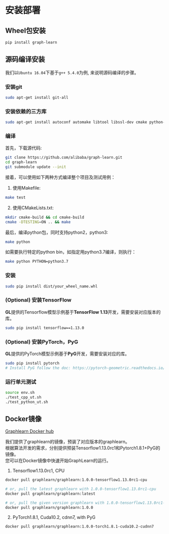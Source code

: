 # 安装部署

## Wheel包安装

```bash
pip install graph-learn
```

## 源码编译安装

我们以```Ubuntu 16.04```下基于```g++ 5.4.0```为例, 来说明源码编译的步骤。


### 安装git

```bash
sudo apt-get install git-all
```

### 安装依赖的三方库

```bash
sudo apt-get install autoconf automake libtool libssl-dev cmake python-numpy python-setuptools python-pip
```

### 编译

首先，下载源代码:
```bash
git clone https://github.com/alibaba/graph-learn.git
cd graph-learn
git submodule update --init
```
接着，可以使用如下两种方式编译整个项目及测试用例：
1. 使用Makefile:
```bash
make test
```
2. 使用CMakeLists.txt:
```bash
mkdir cmake-build && cd cmake-build
cmake -DTESTING=ON .. && make
```
最后，编译python包，同时支持python2，python3:
```bash
make python
```
如需要执行特定的python bin，如指定用python3.7编译，则执行：
```bash
make python PYTHON=python3.7
```

### 安装

```bash
sudo pip install dist/your_wheel_name.whl
```

### (Optional) 安装TensorFlow
**GL**提供的Tensorflow模型示例基于**TensorFlow 1.13**开发，需要安装对应版本的库。
```bash
sudo pip install tensorflow==1.13.0
```

### (Optional) 安装PyTorch，PyG
**GL**提供的PyTorch模型示例基于**PyG**开发，需要安装对应的库。

```bash
sudo pip install pytorch
# Install PyG follow the doc: https://pytorch-geometric.readthedocs.io/en/latest/notes/installation.html
```

### 运行单元测试

```bash
source env.sh
./test_cpp_ut.sh
./test_python_ut.sh
```

## Docker镜像

[Graphlearn Docker hub](https://hub.docker.com/r/graphlearn/graphlearn)

我们提供了graphlearn的镜像，预装了对应版本的graphlearn。<br />
根据算法开发的需求，分别提供预装Tensorflow1.13.0rc1和Pytorch1.8.1+PyG的镜像。<br />
您可以在Docker镜像中快速开始GraphLearn的运行。<br />

1. Tensorflow1.13.0rc1, CPU

```bash
docker pull graphlearn/graphlearn:1.0.0-tensorflow1.13.0rc1-cpu

# or, pull the latest graphlearn with 1.0.0-tensorflow1.13.0rc1-cpu
docker pull graphlearn/graphlearn:latest

# or, pull the given version graphlearn with 1.0.0-tensorflow1.13.0rc1-cpu
docker pull graphlearn/graphlearn:1.0.0

```

2. PyTorch1.8.1, Cuda10.2, cdnn7, with PyG

```bash
docker pull graphlearn/graphlearn:1.0.0-torch1.8.1-cuda10.2-cudnn7
```
